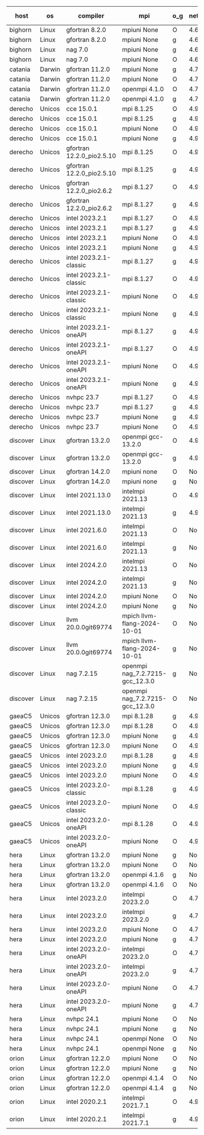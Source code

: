 

| host     | os       | compiler                              | mpi                      | o_g        | netcdf        | build       | u_pass          | u_fail          | s_pass            | s_fail            | e_pass             | e_fail             | nuopc_pass       | nuopc_fail       | artifacts link          |
|----------|----------|---------------------------------------|--------------------------|------------|---------------|-------------|-----------------|-----------------|-------------------|-------------------|--------------------|--------------------|------------------|------------------|-------------------------|
| bighorn | Linux | gfortran 8.2.0 | mpiuni None  | O | 4.6.1  | PASS | 12537 | 0 | 9 | 0 | 44 | 0 | None | None | <a href="https://github.com/esmf-org/esmf-test-artifacts/tree/59ba0de3a7aa4eca440ec55d44a0923389d44cdb/develop/gfortran/8.2.0/O/mpiuni/None" target="_blank">59ba0de</a> | 
| bighorn | Linux | gfortran 8.2.0 | mpiuni None  | g | 4.6.1  | PASS | 12537 | 0 | 9 | 0 | 44 | 0 | None | None | <a href="https://github.com/esmf-org/esmf-test-artifacts/tree/57cfec19a2fd05d2c7f4738068274ab97e17d1f6/develop/gfortran/8.2.0/g/mpiuni/None" target="_blank">57cfec1</a> | 
| bighorn | Linux | nag 7.0 | mpiuni None  | g | 4.6.1  | PASS | 12537 | 0 | 9 | 0 | 44 | 0 | None | None | <a href="https://github.com/esmf-org/esmf-test-artifacts/tree/af1ed00089850dd3434be6b567cdee62d98b5c14/develop/nag/7.0/g/mpiuni/None" target="_blank">af1ed00</a> | 
| bighorn | Linux | nag 7.0 | mpiuni None  | O | 4.6.1  | PASS | 12537 | 0 | 9 | 0 | 44 | 0 | None | None | <a href="https://github.com/esmf-org/esmf-test-artifacts/tree/57cd7bee8daedb5704810b20dabed2c86c306d73/develop/nag/7.0/O/mpiuni/None" target="_blank">57cd7be</a> | 
| catania | Darwin | gfortran 11.2.0 | mpiuni None  | g | 4.7.4  | PASS | 12537 | 0 | 9 | 0 | 44 | 0 | None | None | <a href="https://github.com/esmf-org/esmf-test-artifacts/tree/1ce054aa4ea7a4c6a55496f14d3578737b9a3982/develop/gfortran/11.2.0/g/mpiuni/None" target="_blank">1ce054a</a> | 
| catania | Darwin | gfortran 11.2.0 | mpiuni None  | O | 4.7.4  | PASS | 12537 | 0 | 9 | 0 | 44 | 0 | None | None | <a href="https://github.com/esmf-org/esmf-test-artifacts/tree/01314d54f01bb3e44694004af099c230a2621565/develop/gfortran/11.2.0/O/mpiuni/None" target="_blank">01314d5</a> | 
| catania | Darwin | gfortran 11.2.0 | openmpi 4.1.0  | O | 4.7.4  | PASS | 14204 | 3 | 51 | 0 | 81 | 0 | 56 | 0 | <a href="https://github.com/esmf-org/esmf-test-artifacts/tree/245108fb0c85b56abf8740bc60a1037d80143a74/develop/gfortran/11.2.0/O/openmpi/4.1.0" target="_blank">245108f</a> | 
| catania | Darwin | gfortran 11.2.0 | openmpi 4.1.0  | g | 4.7.4  | PASS | 14204 | 3 | 51 | 0 | 81 | 0 | 56 | 0 | <a href="https://github.com/esmf-org/esmf-test-artifacts/tree/d9abf6b689d9975df480798cf70bd800d03714b7/develop/gfortran/11.2.0/g/openmpi/4.1.0" target="_blank">d9abf6b</a> | 
| derecho | Unicos | cce 15.0.1 | mpi 8.1.25  | O | 4.9.2  | PASS | 14129 | 78 | 51 | 0 | 81 | 0 | 56 | 0 | <a href="https://github.com/esmf-org/esmf-test-artifacts/tree/2c54d2091356cf45c00aa299d461cdb57199c29b/develop/cce/15.0.1/O/mpi/8.1.25" target="_blank">2c54d20</a> | 
| derecho | Unicos | cce 15.0.1 | mpi 8.1.25  | g | 4.9.2  | PASS | 14131 | 76 | 51 | 0 | 81 | 0 | 56 | 0 | <a href="https://github.com/esmf-org/esmf-test-artifacts/tree/aab7fe6d9ad62673b6268940c254c685e4dd9488/develop/cce/15.0.1/g/mpi/8.1.25" target="_blank">aab7fe6</a> | 
| derecho | Unicos | cce 15.0.1 | mpiuni None  | O | 4.9.2  | PASS | 12302 | 235 | 9 | 0 | 44 | 0 | None | None | <a href="https://github.com/esmf-org/esmf-test-artifacts/tree/0f2544db23e9c0d0017a7f8a1e711db0823348ff/develop/cce/15.0.1/O/mpiuni/None" target="_blank">0f2544d</a> | 
| derecho | Unicos | cce 15.0.1 | mpiuni None  | g | 4.9.2  | PASS | 12461 | 76 | 9 | 0 | 44 | 0 | None | None | <a href="https://github.com/esmf-org/esmf-test-artifacts/tree/39744bae288daa4559f741066280c3e75f7787c3/develop/cce/15.0.1/g/mpiuni/None" target="_blank">39744ba</a> | 
| derecho | Unicos | gfortran 12.2.0_pio2.5.10 | mpi 8.1.25  | O | 4.9.2  | PASS | 14207 | 0 | 51 | 0 | 81 | 0 | 56 | 0 | <a href="https://github.com/esmf-org/esmf-test-artifacts/tree/43f65aca0c78ce2f2dbc518e9ec3701882f20122/develop/gfortran/12.2.0_pio2.5.10/O/mpi/8.1.25" target="_blank">43f65ac</a> | 
| derecho | Unicos | gfortran 12.2.0_pio2.5.10 | mpi 8.1.25  | g | 4.9.2  | PASS | 14207 | 0 | 51 | 0 | 81 | 0 | 56 | 0 | <a href="https://github.com/esmf-org/esmf-test-artifacts/tree/0e7eb59484086031a15be692b4cbd09fc4d5c982/develop/gfortran/12.2.0_pio2.5.10/g/mpi/8.1.25" target="_blank">0e7eb59</a> | 
| derecho | Unicos | gfortran 12.2.0_pio2.6.2 | mpi 8.1.27  | O | 4.9.2  | PASS | 14207 | 0 | 51 | 0 | 81 | 0 | 56 | 0 | <a href="https://github.com/esmf-org/esmf-test-artifacts/tree/18b0e792c7da56d1574cb5ebad5aa7c29712ac4a/develop/gfortran/12.2.0_pio2.6.2/O/mpi/8.1.27" target="_blank">18b0e79</a> | 
| derecho | Unicos | gfortran 12.2.0_pio2.6.2 | mpi 8.1.27  | g | 4.9.2  | PASS | 14207 | 0 | 51 | 0 | 81 | 0 | 56 | 0 | <a href="https://github.com/esmf-org/esmf-test-artifacts/tree/3bb08a337c4bb2f9855c3a88c1b952b58fcf13e2/develop/gfortran/12.2.0_pio2.6.2/g/mpi/8.1.27" target="_blank">3bb08a3</a> | 
| derecho | Unicos | intel 2023.2.1 | mpi 8.1.27  | O | 4.9.2  | PASS | 14207 | 0 | 51 | 0 | 81 | 0 | 57 | 0 | <a href="https://github.com/esmf-org/esmf-test-artifacts/tree/7b51d6cacd8796337b0172428931abb85f5b60a1/develop/intel/2023.2.1/O/mpi/8.1.27" target="_blank">7b51d6c</a> | 
| derecho | Unicos | intel 2023.2.1 | mpi 8.1.27  | g | 4.9.2  | PASS | 14207 | 0 | 51 | 0 | 81 | 0 | 57 | 0 | <a href="https://github.com/esmf-org/esmf-test-artifacts/tree/4ca15fc84933f8228efcd4b45fa8405925db17da/develop/intel/2023.2.1/g/mpi/8.1.27" target="_blank">4ca15fc</a> | 
| derecho | Unicos | intel 2023.2.1 | mpiuni None  | O | 4.9.2  | PASS | 12537 | 0 | 9 | 0 | 44 | 0 | None | None | <a href="https://github.com/esmf-org/esmf-test-artifacts/tree/333d75e50f695580fac1dd3a9504025f85af9853/develop/intel/2023.2.1/O/mpiuni/None" target="_blank">333d75e</a> | 
| derecho | Unicos | intel 2023.2.1 | mpiuni None  | g | 4.9.2  | PASS | 12537 | 0 | 9 | 0 | 44 | 0 | None | None | <a href="https://github.com/esmf-org/esmf-test-artifacts/tree/6170ec9065a0496e40aa11ccc88be3676898456d/develop/intel/2023.2.1/g/mpiuni/None" target="_blank">6170ec9</a> | 
| derecho | Unicos | intel 2023.2.1-classic | mpi 8.1.27  | g | 4.9.2  | PASS | 14207 | 0 | 51 | 0 | 81 | 0 | 56 | 0 | <a href="https://github.com/esmf-org/esmf-test-artifacts/tree/55e7774e95136694cc8bec634dfd2e3e27ca13b4/develop/intel/2023.2.1-classic/g/mpi/8.1.27" target="_blank">55e7774</a> | 
| derecho | Unicos | intel 2023.2.1-classic | mpi 8.1.27  | O | 4.9.2  | PASS | 14207 | 0 | 51 | 0 | 81 | 0 | 56 | 0 | <a href="https://github.com/esmf-org/esmf-test-artifacts/tree/23aebb4f49b124e81cbc9b16affffadfb2134765/develop/intel/2023.2.1-classic/O/mpi/8.1.27" target="_blank">23aebb4</a> | 
| derecho | Unicos | intel 2023.2.1-classic | mpiuni None  | O | 4.9.2  | PASS | 12537 | 0 | 9 | 0 | 44 | 0 | None | None | <a href="https://github.com/esmf-org/esmf-test-artifacts/tree/71c99ab37359cafa39de5d8944173eab8d980660/develop/intel/2023.2.1-classic/O/mpiuni/None" target="_blank">71c99ab</a> | 
| derecho | Unicos | intel 2023.2.1-classic | mpiuni None  | g | 4.9.2  | PASS | 12537 | 0 | 9 | 0 | 44 | 0 | None | None | <a href="https://github.com/esmf-org/esmf-test-artifacts/tree/4c987ba878a81696b3906fd80b3c3ef9c19726f3/develop/intel/2023.2.1-classic/g/mpiuni/None" target="_blank">4c987ba</a> | 
| derecho | Unicos | intel 2023.2.1-oneAPI | mpi 8.1.27  | g | 4.9.2  | PASS | 14207 | 0 | 51 | 0 | 81 | 0 | 56 | 0 | <a href="https://github.com/esmf-org/esmf-test-artifacts/tree/cd5a9557ec8f5caed09ae94cfd616b9cd6708d72/develop/intel/2023.2.1-oneAPI/g/mpi/8.1.27" target="_blank">cd5a955</a> | 
| derecho | Unicos | intel 2023.2.1-oneAPI | mpi 8.1.27  | O | 4.9.2  | PASS | 14207 | 0 | 50 | 1 | 81 | 0 | 56 | 0 | <a href="https://github.com/esmf-org/esmf-test-artifacts/tree/a9fbf0bc73291c3b1367dca4803ab71b5ee36ed5/develop/intel/2023.2.1-oneAPI/O/mpi/8.1.27" target="_blank">a9fbf0b</a> | 
| derecho | Unicos | intel 2023.2.1-oneAPI | mpiuni None  | O | 4.9.2  | PASS | 12537 | 0 | 9 | 0 | 44 | 0 | None | None | <a href="https://github.com/esmf-org/esmf-test-artifacts/tree/bcadf1f63c237352af731fa09d11d0b8d819ce47/develop/intel/2023.2.1-oneAPI/O/mpiuni/None" target="_blank">bcadf1f</a> | 
| derecho | Unicos | intel 2023.2.1-oneAPI | mpiuni None  | g | 4.9.2  | PASS | 12537 | 0 | 9 | 0 | 44 | 0 | None | None | <a href="https://github.com/esmf-org/esmf-test-artifacts/tree/ec28234bba2df24b7be31cb93138347d6f579058/develop/intel/2023.2.1-oneAPI/g/mpiuni/None" target="_blank">ec28234</a> | 
| derecho | Unicos | nvhpc 23.7 | mpi 8.1.27  | O | 4.9.2  | PASS | 14207 | 0 | 51 | 0 | 81 | 0 | 56 | 0 | <a href="https://github.com/esmf-org/esmf-test-artifacts/tree/5a93cde66582964ca724e89dc0afaa7885074a14/develop/nvhpc/23.7/O/mpi/8.1.27" target="_blank">5a93cde</a> | 
| derecho | Unicos | nvhpc 23.7 | mpi 8.1.27  | g | 4.9.2  | PASS | 14207 | 0 | 51 | 0 | 81 | 0 | 56 | 0 | <a href="https://github.com/esmf-org/esmf-test-artifacts/tree/70ec09d03540f8e6c94c7fbaa1443ad1c1e55532/develop/nvhpc/23.7/g/mpi/8.1.27" target="_blank">70ec09d</a> | 
| derecho | Unicos | nvhpc 23.7 | mpiuni None  | g | 4.9.2  | PASS | 12537 | 0 | 9 | 0 | 44 | 0 | None | None | <a href="https://github.com/esmf-org/esmf-test-artifacts/tree/237342b9f4502e6490fc899e05836241d62434ba/develop/nvhpc/23.7/g/mpiuni/None" target="_blank">237342b</a> | 
| derecho | Unicos | nvhpc 23.7 | mpiuni None  | O | 4.9.2  | PASS | 12537 | 0 | 9 | 0 | 44 | 0 | None | None | <a href="https://github.com/esmf-org/esmf-test-artifacts/tree/c980d37276cd777bb9de9f3880f4ed6813540f75/develop/nvhpc/23.7/O/mpiuni/None" target="_blank">c980d37</a> | 
| discover | Linux | gfortran 13.2.0 | openmpi gcc-13.2.0  | O | 4.9.2  | PASS | 14207 | 0 | 51 | 0 | 81 | 0 | 56 | 0 | <a href="https://github.com/esmf-org/esmf-test-artifacts/tree/577a8ca021c5e5c52423a6044fedae8e2754ad48/develop/gfortran/13.2.0/O/openmpi/gcc-13.2.0" target="_blank">577a8ca</a> | 
| discover | Linux | gfortran 13.2.0 | openmpi gcc-13.2.0  | g | 4.9.2  | PASS | 14207 | 0 | 51 | 0 | 81 | 0 | 56 | 0 | <a href="https://github.com/esmf-org/esmf-test-artifacts/tree/c60817bddc2c494fc5f4a22f087f62dd620c833a/develop/gfortran/13.2.0/g/openmpi/gcc-13.2.0" target="_blank">c60817b</a> | 
| discover | Linux | gfortran 14.2.0 | mpiuni none  | O | None  | PASS | 12537 | 0 | 9 | 0 | 44 | 0 | None | None | <a href="https://github.com/esmf-org/esmf-test-artifacts/tree/bb4fead9b15de2da68d329a67e6292e9445b48e7/develop/gfortran/14.2.0/O/mpiuni/none" target="_blank">bb4fead</a> | 
| discover | Linux | gfortran 14.2.0 | mpiuni none  | g | None  | PASS | 12537 | 0 | 9 | 0 | 44 | 0 | None | None | <a href="https://github.com/esmf-org/esmf-test-artifacts/tree/747a70dc68c7164dd83c0d734578a2ac392af549/develop/gfortran/14.2.0/g/mpiuni/none" target="_blank">747a70d</a> | 
| discover | Linux | intel 2021.13.0 | intelmpi 2021.13  | O | 4.9.2  | PASS | 14207 | 0 | 51 | 0 | 81 | 0 | 56 | 0 | <a href="https://github.com/esmf-org/esmf-test-artifacts/tree/6da26e9b4ba4ba9463e5425f145185dae35afe93/develop/intel/2021.13.0/O/intelmpi/2021.13" target="_blank">6da26e9</a> | 
| discover | Linux | intel 2021.13.0 | intelmpi 2021.13  | g | 4.9.2  | PASS | 14207 | 0 | 51 | 0 | 81 | 0 | 56 | 0 | <a href="https://github.com/esmf-org/esmf-test-artifacts/tree/751ad9ed2b2f1dc3ae9246f9e1c95733c5f69a8b/develop/intel/2021.13.0/g/intelmpi/2021.13" target="_blank">751ad9e</a> | 
| discover | Linux | intel 2021.6.0 | intelmpi 2021.13  | O | None  | PASS | 14207 | 0 | 51 | 0 | 81 | 0 | 56 | 0 | <a href="https://github.com/esmf-org/esmf-test-artifacts/tree/665752530c96be85b61703bc8fee5133742d73a9/develop/intel/2021.6.0/O/intelmpi/2021.13" target="_blank">6657525</a> | 
| discover | Linux | intel 2021.6.0 | intelmpi 2021.13  | g | None  | PASS | 14207 | 0 | 51 | 0 | 81 | 0 | 56 | 0 | <a href="https://github.com/esmf-org/esmf-test-artifacts/tree/9ae86cbf2c16e5fa5f3998c9308a70a66840dbd2/develop/intel/2021.6.0/g/intelmpi/2021.13" target="_blank">9ae86cb</a> | 
| discover | Linux | intel 2024.2.0 | intelmpi 2021.13  | O | None  | PASS | 14207 | 0 | 51 | 0 | 81 | 0 | 56 | 0 | <a href="https://github.com/esmf-org/esmf-test-artifacts/tree/6b3e314d020716711d6f2e90fce0315f07dfc46e/develop/intel/2024.2.0/O/intelmpi/2021.13" target="_blank">6b3e314</a> | 
| discover | Linux | intel 2024.2.0 | intelmpi 2021.13  | g | None  | PASS | 14206 | 1 | 51 | 0 | 81 | 0 | 56 | 0 | <a href="https://github.com/esmf-org/esmf-test-artifacts/tree/5b83cfe93e44bf0a34c8b430cf4b9434ba738406/develop/intel/2024.2.0/g/intelmpi/2021.13" target="_blank">5b83cfe</a> | 
| discover | Linux | intel 2024.2.0 | mpiuni None  | O | None  | PASS | 12537 | 0 | 9 | 0 | 44 | 0 | None | None | <a href="https://github.com/esmf-org/esmf-test-artifacts/tree/cb60f40f11456e13b3924787bac5a4cc84cc6a56/develop/intel/2024.2.0/O/mpiuni/None" target="_blank">cb60f40</a> | 
| discover | Linux | intel 2024.2.0 | mpiuni None  | g | None  | PASS | 12536 | 1 | 9 | 0 | 44 | 0 | None | None | <a href="https://github.com/esmf-org/esmf-test-artifacts/tree/a7d797801135d772cbab972d6c2f5f78441302c2/develop/intel/2024.2.0/g/mpiuni/None" target="_blank">a7d7978</a> | 
| discover | Linux | llvm 20.0.0git69774 | mpich llvm-flang-2024-10-01  | O | None  | PASS | 14169 | 38 | 17 | 34 | 77 | 4 | 19 | 37 | <a href="https://github.com/esmf-org/esmf-test-artifacts/tree/0fe40638464e097b2a2bba38e429f0af2e9e6310/develop/llvm/20.0.0git69774/O/mpich/llvm-flang-2024-10-01" target="_blank">0fe4063</a> | 
| discover | Linux | llvm 20.0.0git69774 | mpich llvm-flang-2024-10-01  | g | None  | PASS | 14171 | 36 | 18 | 33 | 77 | 4 | 18 | 38 | <a href="https://github.com/esmf-org/esmf-test-artifacts/tree/3703b7de55142116b182dcd086756e57a5ab46c9/develop/llvm/20.0.0git69774/g/mpich/llvm-flang-2024-10-01" target="_blank">3703b7d</a> | 
| discover | Linux | nag 7.2.15 | openmpi nag_7.2.7215-gcc_12.3.0  | g | None  | PASS | 14207 | 0 | 51 | 0 | 81 | 0 | 52 | 4 | <a href="https://github.com/esmf-org/esmf-test-artifacts/tree/95db697e186c3c908a0e4e2bf5d5014b4ff39a6c/develop/nag/7.2.15/g/openmpi/nag_7.2.7215-gcc_12.3.0" target="_blank">95db697</a> | 
| discover | Linux | nag 7.2.15 | openmpi nag_7.2.7215-gcc_12.3.0  | O | None  | PASS | 14206 | 1 | 51 | 0 | 81 | 0 | 52 | 4 | <a href="https://github.com/esmf-org/esmf-test-artifacts/tree/2d0b12dcda7b6d5d99abe08484b4758e0452b07b/develop/nag/7.2.15/O/openmpi/nag_7.2.7215-gcc_12.3.0" target="_blank">2d0b12d</a> | 
| gaeaC5 | Unicos | gfortran 12.3.0 | mpi 8.1.28  | g | 4.9.0  | PASS | None | None | None | None | None | None | None | None | <a href="https://github.com/esmf-org/esmf-test-artifacts/tree/eae65ec9aeac4af5d3a16d640b8bc268e954d8e6/develop/gfortran/12.3.0/g/mpi/8.1.28" target="_blank">eae65ec</a> | 
| gaeaC5 | Unicos | gfortran 12.3.0 | mpi 8.1.28  | O | 4.9.0  | PASS | None | None | None | None | None | None | None | None | <a href="https://github.com/esmf-org/esmf-test-artifacts/tree/67406c0fa001c12fc02fb2c821e0d3dadc310eb5/develop/gfortran/12.3.0/O/mpi/8.1.28" target="_blank">67406c0</a> | 
| gaeaC5 | Unicos | gfortran 12.3.0 | mpiuni None  | g | 4.9.0  | PASS | 12537 | 0 | 9 | 0 | 44 | 0 | None | None | <a href="https://github.com/esmf-org/esmf-test-artifacts/tree/72975b67b64b6bada03ae1043769f860ec9b2eb8/develop/gfortran/12.3.0/g/mpiuni/None" target="_blank">72975b6</a> | 
| gaeaC5 | Unicos | gfortran 12.3.0 | mpiuni None  | O | 4.9.0  | PASS | 12537 | 0 | 9 | 0 | 44 | 0 | None | None | <a href="https://github.com/esmf-org/esmf-test-artifacts/tree/9be0b4657b93edac1db27151aaa6570896a14003/develop/gfortran/12.3.0/O/mpiuni/None" target="_blank">9be0b46</a> | 
| gaeaC5 | Unicos | intel 2023.2.0 | mpi 8.1.28  | g | 4.9.0  | PASS | 14207 | 0 | 51 | 0 | 81 | 0 | 56 | 0 | <a href="https://github.com/esmf-org/esmf-test-artifacts/tree/888a1119edd96e30884c10757ea9cbc67d50ce7a/develop/intel/2023.2.0/g/mpi/8.1.28" target="_blank">888a111</a> | 
| gaeaC5 | Unicos | intel 2023.2.0 | mpiuni None  | g | 4.9.0  | PASS | 12537 | 0 | 9 | 0 | 44 | 0 | None | None | <a href="https://github.com/esmf-org/esmf-test-artifacts/tree/4b7ef3ac25997644cabf2bf08ab153b4cf386151/develop/intel/2023.2.0/g/mpiuni/None" target="_blank">4b7ef3a</a> | 
| gaeaC5 | Unicos | intel 2023.2.0 | mpiuni None  | O | 4.9.0  | PASS | 12537 | 0 | 9 | 0 | 44 | 0 | None | None | <a href="https://github.com/esmf-org/esmf-test-artifacts/tree/b4eb4275a7291f29b078338196af1d2f00d61e04/develop/intel/2023.2.0/O/mpiuni/None" target="_blank">b4eb427</a> | 
| gaeaC5 | Unicos | intel 2023.2.0-classic | mpi 8.1.28  | g | 4.9.0  | PASS | None | None | None | None | None | None | None | None | <a href="https://github.com/esmf-org/esmf-test-artifacts/tree/a21bf0a882d753fcd81fa743fc36bb1eb2a59338/develop/intel/2023.2.0-classic/g/mpi/8.1.28" target="_blank">a21bf0a</a> | 
| gaeaC5 | Unicos | intel 2023.2.0-classic | mpiuni None  | O | 4.9.0  | PASS | 12537 | 0 | 9 | 0 | 44 | 0 | None | None | <a href="https://github.com/esmf-org/esmf-test-artifacts/tree/b0920c655419e611b4f0d6fb742b2e85dde874f7/develop/intel/2023.2.0-classic/O/mpiuni/None" target="_blank">b0920c6</a> | 
| gaeaC5 | Unicos | intel 2023.2.0-oneAPI | mpi 8.1.28  | O | 4.9.0  | PASS | 14207 | 0 | 50 | 1 | 81 | 0 | 56 | 0 | <a href="https://github.com/esmf-org/esmf-test-artifacts/tree/4aeca2404e2633b039446c7e453518469b7571c2/develop/intel/2023.2.0-oneAPI/O/mpi/8.1.28" target="_blank">4aeca24</a> | 
| gaeaC5 | Unicos | intel 2023.2.0-oneAPI | mpiuni None  | O | 4.9.0  | PASS | 12537 | 0 | 9 | 0 | 44 | 0 | None | None | <a href="https://github.com/esmf-org/esmf-test-artifacts/tree/36212083d22664366fde4f50783ccc38af0bec00/develop/intel/2023.2.0-oneAPI/O/mpiuni/None" target="_blank">3621208</a> | 
| hera | Linux | gfortran 13.2.0 | mpiuni None  | g | None  | PASS | 12537 | 0 | 9 | 0 | 44 | 0 | None | None | <a href="https://github.com/esmf-org/esmf-test-artifacts/tree/80b69c0d9b09b60d6968a43b23b05114e8ece5bf/develop/gfortran/13.2.0/g/mpiuni/None" target="_blank">80b69c0</a> | 
| hera | Linux | gfortran 13.2.0 | mpiuni None  | O | None  | PASS | 12537 | 0 | 9 | 0 | 44 | 0 | None | None | <a href="https://github.com/esmf-org/esmf-test-artifacts/tree/7266a12b2821ef98c16ae79fbb336cd5b9a9dbab/develop/gfortran/13.2.0/O/mpiuni/None" target="_blank">7266a12</a> | 
| hera | Linux | gfortran 13.2.0 | openmpi 4.1.6  | g | None  | PASS | 14207 | 0 | 51 | 0 | 81 | 0 | 56 | 0 | <a href="https://github.com/esmf-org/esmf-test-artifacts/tree/ccedbc53fc61618911f7f929e7fad3cb0df2f808/develop/gfortran/13.2.0/g/openmpi/4.1.6" target="_blank">ccedbc5</a> | 
| hera | Linux | gfortran 13.2.0 | openmpi 4.1.6  | O | None  | PASS | None | None | None | None | None | None | None | None | <a href="https://github.com/esmf-org/esmf-test-artifacts/tree/20563934be6cbd68bba8d80e1766b9bb1f00dd13/develop/gfortran/13.2.0/O/openmpi/4.1.6" target="_blank">2056393</a> | 
| hera | Linux | intel 2023.2.0 | intelmpi 2023.2.0  | O | 4.7.0  | PASS | 14207 | 0 | 51 | 0 | 81 | 0 | 56 | 0 | <a href="https://github.com/esmf-org/esmf-test-artifacts/tree/51dfe34d9559e2518df414553074a35b4477c549/develop/intel/2023.2.0/O/intelmpi/2023.2.0" target="_blank">51dfe34</a> | 
| hera | Linux | intel 2023.2.0 | intelmpi 2023.2.0  | g | 4.7.0  | PASS | 14207 | 0 | 51 | 0 | 81 | 0 | 56 | 0 | <a href="https://github.com/esmf-org/esmf-test-artifacts/tree/7ecf4cd607bc74096532bd522fb20d6013e64678/develop/intel/2023.2.0/g/intelmpi/2023.2.0" target="_blank">7ecf4cd</a> | 
| hera | Linux | intel 2023.2.0 | mpiuni None  | O | 4.7.0  | PASS | None | None | None | None | None | None | None | None | <a href="https://github.com/esmf-org/esmf-test-artifacts/tree/453e64328007ded9a85d291fd9f9e879f3acd9f0/develop/intel/2023.2.0/O/mpiuni/None" target="_blank">453e643</a> | 
| hera | Linux | intel 2023.2.0 | mpiuni None  | g | 4.7.0  | PASS | 12537 | 0 | 9 | 0 | 44 | 0 | None | None | <a href="https://github.com/esmf-org/esmf-test-artifacts/tree/bcf9c0a000956cc49b17612c1ad623a9f8e9ed72/develop/intel/2023.2.0/g/mpiuni/None" target="_blank">bcf9c0a</a> | 
| hera | Linux | intel 2023.2.0-oneAPI | intelmpi 2023.2.0  | O | 4.7.0  | PASS | 14207 | 0 | 50 | 1 | 81 | 0 | 56 | 0 | <a href="https://github.com/esmf-org/esmf-test-artifacts/tree/0fb845fcf8abca6125048ef8a5e2935cf4844458/develop/intel/2023.2.0-oneAPI/O/intelmpi/2023.2.0" target="_blank">0fb845f</a> | 
| hera | Linux | intel 2023.2.0-oneAPI | intelmpi 2023.2.0  | g | 4.7.0  | PASS | 14207 | 0 | 51 | 0 | 81 | 0 | 56 | 0 | <a href="https://github.com/esmf-org/esmf-test-artifacts/tree/27f49bcc652b6e71f1778e9bdb30890e883bd933/develop/intel/2023.2.0-oneAPI/g/intelmpi/2023.2.0" target="_blank">27f49bc</a> | 
| hera | Linux | intel 2023.2.0-oneAPI | mpiuni None  | O | 4.7.0  | PASS | 12537 | 0 | 9 | 0 | 44 | 0 | None | None | <a href="https://github.com/esmf-org/esmf-test-artifacts/tree/4a97f334e130c1bcf78544545ef0ce44c2945a81/develop/intel/2023.2.0-oneAPI/O/mpiuni/None" target="_blank">4a97f33</a> | 
| hera | Linux | intel 2023.2.0-oneAPI | mpiuni None  | g | 4.7.0  | PASS | 12537 | 0 | 9 | 0 | 44 | 0 | None | None | <a href="https://github.com/esmf-org/esmf-test-artifacts/tree/ea3c8d8492f5e1bfcb7782f9291afc2af8c818e0/develop/intel/2023.2.0-oneAPI/g/mpiuni/None" target="_blank">ea3c8d8</a> | 
| hera | Linux | nvhpc 24.1 | mpiuni None  | O | None  | PASS | 12537 | 0 | 9 | 0 | 44 | 0 | None | None | <a href="https://github.com/esmf-org/esmf-test-artifacts/tree/27f32b51bb319d67d8e668fedeb7fda3359f5a31/develop/nvhpc/24.1/O/mpiuni/None" target="_blank">27f32b5</a> | 
| hera | Linux | nvhpc 24.1 | mpiuni None  | g | None  | PASS | 12537 | 0 | 9 | 0 | 44 | 0 | None | None | <a href="https://github.com/esmf-org/esmf-test-artifacts/tree/bb17234ce4dd362a617197d11d1dbaff2bbf661f/develop/nvhpc/24.1/g/mpiuni/None" target="_blank">bb17234</a> | 
| hera | Linux | nvhpc 24.1 | openmpi None  | O | None  | PASS | 14207 | 0 | 51 | 0 | 81 | 0 | 56 | 0 | <a href="https://github.com/esmf-org/esmf-test-artifacts/tree/6ccfd7eb315d199ed71de0b38a6a16260ee64b19/develop/nvhpc/24.1/O/openmpi/None" target="_blank">6ccfd7e</a> | 
| hera | Linux | nvhpc 24.1 | openmpi None  | g | None  | PASS | 14207 | 0 | 51 | 0 | 81 | 0 | 56 | 0 | <a href="https://github.com/esmf-org/esmf-test-artifacts/tree/7f1954b5b43e2cec2651e9924fa540ea80858514/develop/nvhpc/24.1/g/openmpi/None" target="_blank">7f1954b</a> | 
| orion | Linux | gfortran 12.2.0 | mpiuni None  | O | None  | PASS | 12537 | 0 | 9 | 0 | 44 | 0 | None | None | <a href="https://github.com/esmf-org/esmf-test-artifacts/tree/1e93bf84a5d6296f7c4d1bd2e56011a96570d8b9/develop/gfortran/12.2.0/O/mpiuni/None" target="_blank">1e93bf8</a> | 
| orion | Linux | gfortran 12.2.0 | mpiuni None  | g | None  | PASS | 12537 | 0 | 9 | 0 | 44 | 0 | None | None | <a href="https://github.com/esmf-org/esmf-test-artifacts/tree/208802f5a84e64056331ffb81acccc8c4e1a5801/develop/gfortran/12.2.0/g/mpiuni/None" target="_blank">208802f</a> | 
| orion | Linux | gfortran 12.2.0 | openmpi 4.1.4  | O | None  | PASS | 14207 | 0 | 51 | 0 | 81 | 0 | 44 | 12 | <a href="https://github.com/esmf-org/esmf-test-artifacts/tree/4e64d7aec0abd872149f1a08d670d71f287bfd27/develop/gfortran/12.2.0/O/openmpi/4.1.4" target="_blank">4e64d7a</a> | 
| orion | Linux | gfortran 12.2.0 | openmpi 4.1.4  | g | None  | PASS | 14207 | 0 | 51 | 0 | 81 | 0 | 44 | 12 | <a href="https://github.com/esmf-org/esmf-test-artifacts/tree/113363f6736d0e602e256a40c84e8cdeadd30769/develop/gfortran/12.2.0/g/openmpi/4.1.4" target="_blank">113363f</a> | 
| orion | Linux | intel 2020.2.1 | intelmpi 2021.7.1  | O | 4.9.2  | PASS | 14207 | 0 | 51 | 0 | 81 | 0 | 44 | 12 | <a href="https://github.com/esmf-org/esmf-test-artifacts/tree/ec97231beb363ced21cb8d74562e31208c7d658f/develop/intel/2020.2.1/O/intelmpi/2021.7.1" target="_blank">ec97231</a> | 
| orion | Linux | intel 2020.2.1 | intelmpi 2021.7.1  | g | 4.9.2  | PASS | 14207 | 0 | 51 | 0 | 81 | 0 | 44 | 12 | <a href="https://github.com/esmf-org/esmf-test-artifacts/tree/98e56ad7653cad05913e48cfdee8940ec095a702/develop/intel/2020.2.1/g/intelmpi/2021.7.1" target="_blank">98e56ad</a> | 
